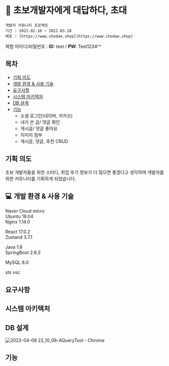 # :email: **초**보개발자에게 **대**답하다, 초대   
	개발자 커뮤니티 프로젝트
	기간 : 2022.02.16 ~ 2022.03.28
	배포 : [https://www.chodae.shop](https://www.chodae.shop)

체험 아이디/비밀번호 :  **ID:** test  /  **PW:** Test1234^^

## 목차
- [기획 의도](https://github.com/creatingeveryday/finalProject#기획-의도)
- [개발 환경 & 사용 기술](https://github.com/creatingeveryday/finalProject#개발-환경-&-사용-기술)
- [요구사항](https://github.com/creatingeveryday/finalProject#요구사항)
- [시스템 아키텍처](https://github.com/creatingeveryday/finalProject#시스템-아키텍처)
- [DB 설계](https://github.com/creatingeveryday/finalProject#DB-설계)
- [기능](https://github.com/creatingeveryday/finalProject#기능)
	- 소셜 로그인(네이버, 카카오)
	- 내가 쓴 글/ 댓글 확인
	- 게시글/ 댓글 좋아요
	- 이미지 첨부
	-  게시글, 댓글, 추천 CRUD

## 기획 의도
초보 개발자들을  위한  스터디,  취업 후기 정보가  더 많으면  좋겠다고 생각하여 개발자를 위한 커뮤니티를  기획하게  되었습니다.

## :computer:	 개발 환경 & 사용 기술
Naver Cloud micro   
Ubuntu 18.04    
Nginx 1.14.0
   
React 17.0.2       
Zustand 3.7.1   
   
Java 1.8   
SpringBoot 2.6.3         

MySQL 8.0 

sts 
vsc 

## 요구사항 

## 시스템 아키텍처

## DB 설계

![2022-04-09 22_10_08-AQueryTool - Chrome](https://user-images.githubusercontent.com/87915542/165013365-b06780b7-47b3-49f8-9389-7386bff16821.png)
  
## 기능


